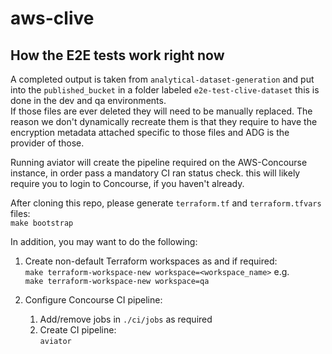 # aws-clive

## How the E2E tests work right now

A completed output is taken from `analytical-dataset-generation` and put into the `published_bucket` in a folder labeled `e2e-test-clive-dataset` this is done in the dev and qa environments.  
If those files are ever deleted they will need to be manually replaced. The reason we don't dynamically recreate them is that they require to have the encryption metadata attached specific to those files and ADG is the provider of those. 


Running aviator will create the pipeline required on the AWS-Concourse instance, in order pass a mandatory CI ran status check.  this will likely require you to login to Concourse, if you haven't already.

After cloning this repo, please generate `terraform.tf` and `terraform.tfvars` files:  
`make bootstrap`

In addition, you may want to do the following: 

1. Create non-default Terraform workspaces as and if required:  
    `make terraform-workspace-new workspace=<workspace_name>` e.g.  
    ```make terraform-workspace-new workspace=qa```

1. Configure Concourse CI pipeline:
    1. Add/remove jobs in `./ci/jobs` as required 
    1. Create CI pipeline:  
`aviator`
